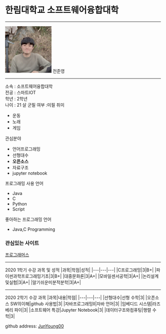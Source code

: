  # 한림대학교 소프트웨어융합대학
---
<img src=JJY.jpg height=150 widht=150>
전준영  

---
소속 : 소프트웨어융합대학  
전공 : 스마트IOT  
학년 : 2학년  
나이 : 21 살
군필 여부 :미필 
취미   
* 운동   
* 노래   
* 게임   

관심분야
* 언어프로그래밍
* 선형대수
* **오픈소스**
* 자료구조
* jupyter notebook

프로그래밍 사용 언어
* Java
* C
* Python
* Script

좋아하는 프로그래밍 언어
* Java,C Programming

### 관심있는 사이트 
[프로그래머스][programmers]

-------
 2020 1학기 수강 과목 및 성적
 |과목|학점|성적|
 |---|---|---|
 |C프로그래밍|3|B+|
 |파이썬과학프로그래밍기초|3|B+|
 |대중문화론|3|A+|
 |모바일센서공학|3|A+|
 |논리설계및실험|3|A+| 
 |알기쉬운미분적분학|3|A+|
 
--------
 2020 2학기 수강 과목
 |과목|내용|학점|
 |---|---|---|
 |선형대수|선형 수학|3|
 |오픈소스 SW의이해|github 사용법|3|
 |자바프로그래밍II|자바 언어|3|
 |임베디드 시스템|라즈베리 파이|3|
 |소프트웨어 특강|Jupyter Notebook|3|
 |데이터구조와컴퓨팅|행렬 수학|3|
 
github address: [JunYoung00][github] 

[github]:http://github.com/Junyoung00
[programmers]:https://programmers.co.kr/
